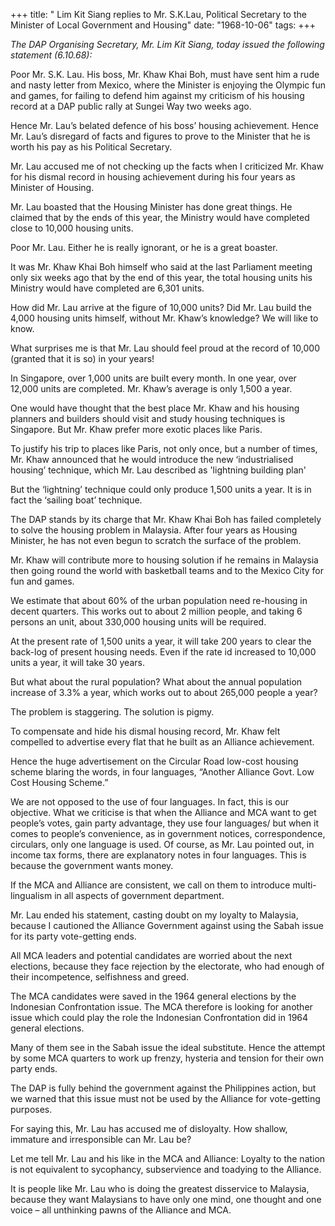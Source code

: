 +++ 
title: " Lim Kit Siang replies to Mr. S.K.Lau, Political Secretary to the Minister of Local Government and Housing"
date: "1968-10-06"
tags:
+++

_The DAP Organising Secretary, Mr. Lim Kit Siang, today issued the following statement (6.10.68):_

Poor Mr. S.K. Lau. His boss, Mr. Khaw Khai Boh, must have sent him a rude and nasty letter from Mexico, where the Minister is enjoying the Olympic fun and games, for failing to defend him against my criticism of his housing record at a DAP public rally at Sungei Way two weeks ago.

Hence Mr. Lau’s belated defence of his boss’ housing achievement. Hence Mr. Lau’s disregard of facts and figures to prove to the Minister that he is worth his pay as his Political Secretary.

Mr. Lau accused me of not checking up the facts when I criticized Mr. Khaw for his dismal record in housing achievement during his four years as Minister of Housing.

Mr. Lau boasted that the Housing Minister has done great things. He claimed that by the ends of this year, the Ministry would have completed close to 10,000 housing units.</u>

Poor Mr. Lau. Either he is really ignorant, or he is a great boaster.

It was Mr. Khaw Khai Boh himself who said at the last Parliament meeting only six weeks ago that by the end of this year, the total housing units his Ministry would have completed are 6,301 units.

How did Mr. Lau arrive at the figure of 10,000 units? Did Mr. Lau build the 4,000 housing units himself, without Mr. Khaw’s knowledge? We will like to know.

What surprises me is that Mr. Lau should feel proud at the record of 10,000 (granted that it is so) in your years!

In Singapore, over 1,000 units are built every month. In one year, over 12,000 units are completed. Mr. Khaw’s average is only 1,500 a year.

One would have thought that the best place Mr. Khaw and his housing planners and builders should visit and study housing techniques is Singapore. But Mr. Khaw prefer more exotic places like Paris.

To justify his trip to places like Paris, not only once, but a number of times, Mr. Khaw announced that he would introduce the new ‘industrialised housing’ technique, which Mr. Lau described as 'lightning building plan'

But the ‘lightning’ technique could only produce 1,500 units a year. It is in fact the ‘sailing boat’ technique.

The DAP stands by its charge that Mr. Khaw Khai Boh has failed completely to solve the housing problem in Malaysia. After four years as Housing Minister, he has not even begun to scratch the surface of the problem.

Mr. Khaw will contribute more to housing solution if he remains in Malaysia then going round the world with basketball teams and to the Mexico City for fun and games.

We estimate that about 60% of the urban population need re-housing in decent quarters. This works out to about 2 million people, and taking 6 persons an unit, about 330,000 housing units will be required.

At the present rate of 1,500 units a year, it will take 200 years to clear the back-log of present housing needs. Even if the rate id increased to 10,000 units a year, it will take 30 years.

But what about the rural population? What about the annual population increase of 3.3% a year, which works out to about 265,000 people a year?

The problem is staggering. The solution is pigmy.

To compensate and hide his dismal housing record, Mr. Khaw felt compelled to advertise every flat that he built as an Alliance achievement.

Hence the huge advertisement on the Circular Road low-cost housing scheme blaring the words, in four languages, “Another Alliance Govt. Low Cost Housing Scheme.”

We are not opposed to the use of four languages. In fact, this is our objective. What we criticise is that when the Alliance and MCA want to get people’s votes, gain party advantage, they use four languages/ but when it comes to people’s convenience, as in government notices, correspondence, circulars, only one language is used. Of course, as Mr. Lau pointed out, in income tax forms, there are explanatory notes in four languages. This is because the government wants money.

If the MCA and Alliance are consistent, we call on them to introduce multi-lingualism in all aspects of government department.

Mr. Lau ended his statement, casting doubt on my loyalty to Malaysia, because I cautioned the Alliance Government against using the Sabah issue for its party vote-getting ends.

All MCA leaders and potential candidates are worried about the next elections, because they face rejection by the electorate, who had enough of their incompetence, selfishness and greed.

The MCA candidates were saved in the 1964 general elections by the Indonesian Confrontation issue. The MCA therefore is looking for another issue which could play the role the Indonesian Confrontation did in 1964 general elections.

Many of them see in the Sabah issue the ideal substitute. Hence the attempt by some MCA quarters to work up frenzy, hysteria and tension for their own party ends.

The DAP is fully behind the government against the Philippines action, but we warned that this issue must not be used by the Alliance for vote-getting purposes.

For saying this, Mr. Lau has accused me of disloyalty. How shallow, immature and irresponsible can Mr. Lau be?

Let me tell Mr. Lau and his like in the MCA and Alliance: Loyalty to the nation is not equivalent to sycophancy, subservience and toadying to the Alliance.

It is people like Mr. Lau who is doing the greatest disservice to Malaysia, because they want Malaysians to have only one mind, one thought and one voice – all unthinking pawns of the Alliance and MCA.
 
